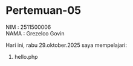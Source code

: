 # Pertemuan-05

NIM : 2511500006<br>
NAMA : Grezelco Govin<br>

Hari ini, rabu 29.oktober.2025 saya mempelajari:
<ol>
    <li>hello.php</li>
</ol>